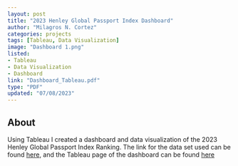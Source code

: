 ```yaml
---
layout: post
title: "2023 Henley Global Passport Index Dashboard"
author: "Milagros N. Cortez"
categories: projects
tags: [Tableau, Data Visualization]
image: "Dashboard 1.png"
listed:
- Tableau
- Data Visualization
- Dashboard
link: "Dashboard_Tableau.pdf"
type: "PDF"
updated: "07/08/2023"
---
```

## About

Using Tableau I created a dashboard and data visualization of the 2023 Henley Global Passport Index Ranking. The link for the data set used can be found [here](http://henleyglobal.com/passport-index/ranking), and the Tableau page of the dashboard can be found [here](https://public.tableau.com/views/graph1_16878963874450/Dashboard2?:language=en-US&:display_count=n&:origin=viz_share_link)
